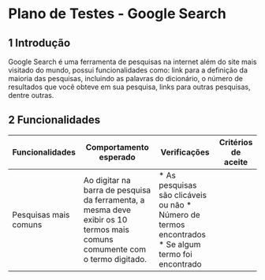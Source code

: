 # Plano de Testes - Google Search


## 1 Introdução
Google Search é uma ferramenta de pesquisas na internet além do site mais visitado do mundo, possui funcionalidades como: link para a definição da maioria das pesquisas, incluindo as palavras do dicionário, o número de resultados que você obteve em sua pesquisa, links para outras pesquisas, dentre outras.

## 2 Funcionalidades

|Funcionalidades| Comportamento esperado | Verificações |Critérios de aceite|
|---------------|------------------------|--------------|-------------------|
|Pesquisas mais comuns|Ao digitar na barra de pesquisa da ferramenta, a mesma deve exibir os 10 termos mais comuns comumente com o termo digitado.|* As pesquisas são clicáveis ou não * Número de termos encontrados * Se algum termo foi encontrado|


 





